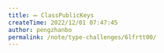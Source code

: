 ```yaml
---
title: ➖ ClassPublicKeys
createTime: 2022/12/01 07:47:45
author: pengzhanbo
permalink: /note/type-challenges/6lfrtt00/
---
```

